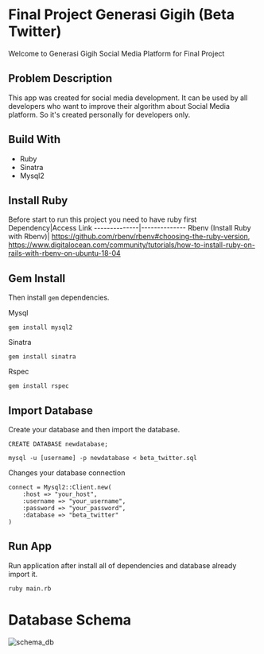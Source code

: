 <h1>Final Project Generasi Gigih (Beta Twitter)</h1>
<p> Welcome to Generasi Gigih Social Media Platform for Final Project </p>

## Problem Description
This app was created for social media development. It can be used by all developers who want to improve their algorithm about Social Media platform. So it's created personally for developers only. 

## Build With
- Ruby
- Sinatra
- Mysql2

## Install Ruby
Before start to run this project you need to have ruby first
Dependency|Access Link
--------------|--------------
Rbenv (Install Ruby with Rbenv)| https://github.com/rbenv/rbenv#choosing-the-ruby-version, https://www.digitalocean.com/community/tutorials/how-to-install-ruby-on-rails-with-rbenv-on-ubuntu-18-04

## Gem Install
Then install `gem` dependencies.

Mysql 
````
gem install mysql2
````
Sinatra
````
gem install sinatra
````
Rspec
````
gem install rspec
````

## Import Database
Create your database and then import the database.
````
CREATE DATABASE newdatabase;

mysql -u [username] -p newdatabase < beta_twitter.sql
````

Changes your database connection 
````
connect = Mysql2::Client.new(
    :host => "your_host",
    :username => "your_username",
    :password => "your_password",
    :database => "beta_twitter"
)
````

## Run App
Run application after install all of dependencies and database already import it.
````
ruby main.rb
````

# Database Schema
![schema_db](https://user-images.githubusercontent.com/45842303/129661900-b2a24660-96a0-44c3-9580-f654357fd8df.jpg)
